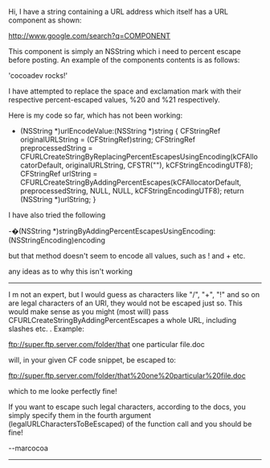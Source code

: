 Hi,
I have a string containing a URL address which itself has a URL component as shown:

http://www.google.com/search?q=COMPONENT

This component is simply an NSString which i need to percent escape before posting. An example of the components contents is as follows:

'cocoadev rocks!'

I have attempted to replace the space and exclamation mark with their respective percent-escaped values, %20 and %21 respectively.

Here is my code so far, which has not been working:

    
- (NSString *)urlEncodeValue:(NSString *)string {
	CFStringRef originalURLString = (CFStringRef)string;
	CFStringRef preprocessedString = CFURLCreateStringByReplacingPercentEscapesUsingEncoding(kCFAllocatorDefault, originalURLString, CFSTR(""), kCFStringEncodingUTF8);
	CFStringRef urlString = CFURLCreateStringByAddingPercentEscapes(kCFAllocatorDefault, preprocessedString, NULL, NULL, kCFStringEncodingUTF8);
	return (NSString *)urlString;
}


I have also tried the following

    
-�(NSString *)stringByAddingPercentEscapesUsingEncoding:(NSStringEncoding)encoding


but that method doesn't seem to encode all values, such as ! and + etc.

any ideas as to why this isn't working

----
I m not an expert, but I would guess as characters like "/", "+", "!" and so on are legal characters of an URI, they would not be escaped just so. This would make sense as you might (most will) pass CFURLCreateStringByAddingPercentEscapes a whole URL, including slashes etc. . Example:

ftp://super.ftp.server.com/folder/that one particular file.doc

will, in your given CF code snippet, be escaped to:

ftp://super.ftp.server.com/folder/that%20one%20particular%20file.doc

which to me looke perfectly fine!

If you want to escape such legal characters, according to the docs, you simply specify them in the fourth argument (legalURLCharactersToBeEscaped) of the function call and you should be fine!

--marcocoa

----
